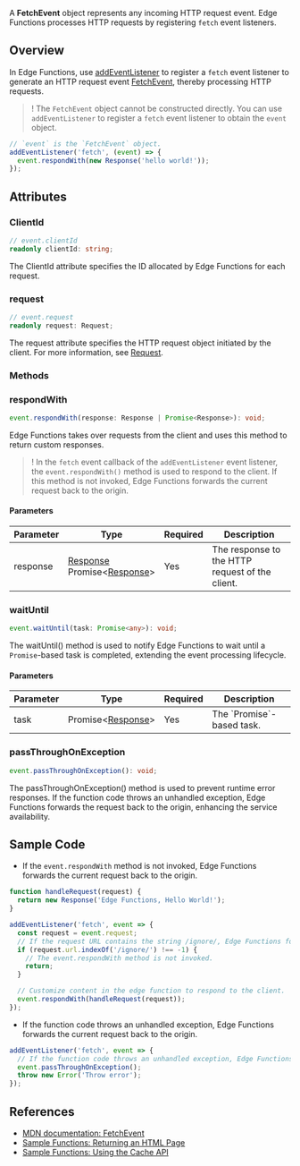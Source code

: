 A **FetchEvent** object represents any incoming HTTP request event. Edge Functions processes HTTP requests by registering `fetch` event listeners.

## Overview
In Edge Functions, use [addEventListener](https://www.tencentcloud.com/document/product/1145/52683) to register a `fetch` event listener to generate an HTTP request event [FetchEvent](https://www.tencentcloud.com/document/product/1145/52688), thereby processing HTTP requests.

>! The `FetchEvent` object cannot be constructed directly. You can use `addEventListener` to register a `fetch` event listener to obtain the `event` object.

```typescript
// `event` is the `FetchEvent` object.
addEventListener('fetch', (event) => {
  event.respondWith(new Response('hello world!'));
});
```

## Attributes

### ClientId

```typescript
// event.clientId
readonly clientId: string;
```

The ClientId attribute specifies the ID allocated by Edge Functions for each request.

### request
```typescript
// event.request
readonly request: Request;
```
The request attribute specifies the HTTP request object initiated by the client. For more information, see [Request](https://www.tencentcloud.com/document/product/1145/52690).

### Methods
### respondWith

```typescript
event.respondWith(response: Response | Promise<Response>): void;
```

Edge Functions takes over requests from the client and uses this method to return custom responses. 

>! In the `fetch` event callback of the `addEventListener` event listener, the `event.respondWith()` method is used to respond to the client. If this method is not invoked, Edge Functions forwards the current request back to the origin.

#### Parameters
<table>
  <thead>
    <tr>
      <th width="15%">Parameter</th>
      <th width="15%">Type</th>
      <th width="10%">Required</th>
      <th width="60%">Description</th> 
    </tr>
  </thead>
  <tbody>
    <tr>
      <td>response</td>
      <td>
        <a href="https://www.tencentcloud.com/document/product/1145/52691">Response</a>  
        Promise&lt;<a href="https://www.tencentcloud.com/document/product/1145/52691">Response</a>&gt;
      </td>
      <td>Yes</td>
      <td>
        The response to the HTTP request of the client.
      </td>
    </tr>
  </tbody>
</table>

### waitUntil
```typescript
event.waitUntil(task: Promise<any>): void;
```
The waitUntil() method is used to notify Edge Functions to wait until a `Promise`-based task is completed, extending the event processing lifecycle.

#### Parameters
<table>
  <thead>
    <tr>
      <th width="15%">Parameter</th>
      <th width="15%">Type</th>
      <th width="10%">Required</th>
      <th width="60%">Description</th> 
    </tr>
  </thead>
  <tbody>
    <tr>
      <td>task</td>
      <td>
        Promise&lt;<a href="https://www.tencentcloud.com/document/product/1145/52691">Response</a>&gt;
      </td>
      <td>Yes</td>
      <td>
        The `Promise`-based task. 
      </td>
    </tr>
  </tbody>
</table>

### passThroughOnException
```typescript
event.passThroughOnException(): void;
```

The passThroughOnException() method is used to prevent runtime error responses. If the function code throws an unhandled exception, Edge Functions forwards the request back to the origin, enhancing the service availability.

## Sample Code
- If the `event.respondWith` method is not invoked, Edge Functions forwards the current request back to the origin.

```typescript
function handleRequest(request) {
  return new Response('Edge Functions, Hello World!');
}

addEventListener('fetch', event => {
  const request = event.request;
  // If the request URL contains the string /ignore/, Edge Functions forwards the current request back to the origin.
  if (request.url.indexOf('/ignore/') !== -1) {
    // The event.respondWith method is not invoked.
    return;
  }

  // Customize content in the edge function to respond to the client.
  event.respondWith(handleRequest(request));
});
```

- If the function code throws an unhandled exception, Edge Functions forwards the current request back to the origin.

```typescript
addEventListener('fetch', event => {
  // If the function code throws an unhandled exception, Edge Functions forwards the current request back to the origin. 
  event.passThroughOnException();
  throw new Error('Throw error');
});
```

## References 
- [MDN documentation: FetchEvent](https://developer.mozilla.org/en-US/docs/Web/API/FetchEvent)
- [Sample Functions: Returning an HTML Page](https://www.tencentcloud.com/document/product/1145/52702)
- [Sample Functions: Using the Cache API](https://www.tencentcloud.com/document/product/1145/52710)
